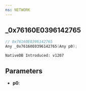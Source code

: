 ```yaml
---
ns: NETWORK
---
```

## _0x76160E0396142765

```c
// 0x76160E0396142765
Any _0x76160E0396142765(Any p0);
```

```
NativeDB Introduced: v1207
```

## Parameters
* **p0**:
